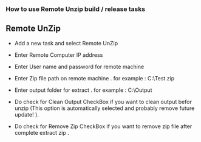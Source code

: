 ### How to use Remote Unzip build / release tasks

## Remote UnZip

* Add a new task and select Remote UnZip

* Enter Remote Computer IP address
* Enter User name and password for remote machine
* Enter Zip file path on remote machine . for example : C:\Test.zip
* Enter output folder for extract . for example : C:\Output
* Do check for Clean Output CheckBox if you want to clean output befor unzip (This option is automatically selected and probably remove future update! ).
* Do check for Remove Zip CheckBox if you want to remove zip file after complete extract zip .

